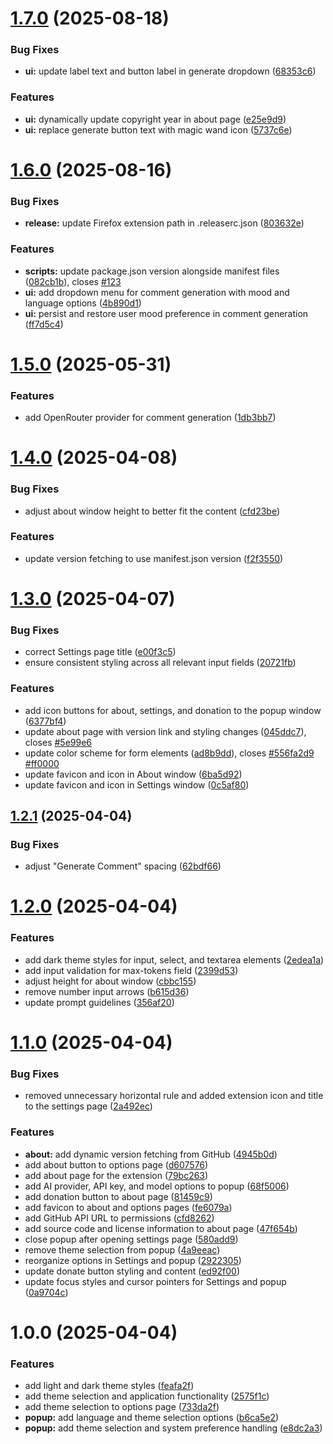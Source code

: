 # [1.7.0](https://github.com/Sigmanor/yt-ai-comments/compare/v1.6.0...v1.7.0) (2025-08-18)


### Bug Fixes

* **ui:** update label text and button label in generate dropdown ([68353c6](https://github.com/Sigmanor/yt-ai-comments/commit/68353c6d68b099c468bb783ece7014ce6dabceda))


### Features

* **ui:** dynamically update copyright year in about page ([e25e9d9](https://github.com/Sigmanor/yt-ai-comments/commit/e25e9d9c2415a3fd5bdc8c814dbeeda91a9303d8))
* **ui:** replace generate button text with magic wand icon ([5737c6e](https://github.com/Sigmanor/yt-ai-comments/commit/5737c6e3d46d1ae20f5806fa115a81b651209f4e))

# [1.6.0](https://github.com/Sigmanor/yt-ai-comments/compare/v1.5.0...v1.6.0) (2025-08-16)


### Bug Fixes

* **release:** update Firefox extension path in .releaserc.json ([803632e](https://github.com/Sigmanor/yt-ai-comments/commit/803632e8ad452a0d5bd9a121674adab223ec8b66))


### Features

* **scripts:** update package.json version alongside manifest files ([082cb1b](https://github.com/Sigmanor/yt-ai-comments/commit/082cb1be1b4760e63250d8177652586f1c9e63ae)), closes [#123](https://github.com/Sigmanor/yt-ai-comments/issues/123)
* **ui:** add dropdown menu for comment generation with mood and language options ([4b890d1](https://github.com/Sigmanor/yt-ai-comments/commit/4b890d17a14e84e0d69e4f2611127b0696b4ac5b))
* **ui:** persist and restore user mood preference in comment generation ([ff7d5c4](https://github.com/Sigmanor/yt-ai-comments/commit/ff7d5c47842f1fba052d453c070e606f07b5d275))

# [1.5.0](https://github.com/Sigmanor/yt-ai-comments/compare/v1.4.0...v1.5.0) (2025-05-31)


### Features

* add OpenRouter provider for comment generation ([1db3bb7](https://github.com/Sigmanor/yt-ai-comments/commit/1db3bb793ce584d8f138a85474ce8e19f340062e))

# [1.4.0](https://github.com/Sigmanor/yt-ai-comments/compare/v1.3.0...v1.4.0) (2025-04-08)


### Bug Fixes

* adjust about window height to better fit the content ([cfd23be](https://github.com/Sigmanor/yt-ai-comments/commit/cfd23bed7d8a4212ddaca0485f8a0b010d3a06e5))


### Features

* update version fetching to use manifest.json version ([f2f3550](https://github.com/Sigmanor/yt-ai-comments/commit/f2f3550453c1afe4bad472be431b74e9b8b377dd))

# [1.3.0](https://github.com/Sigmanor/yt-ai-comments/compare/v1.2.1...v1.3.0) (2025-04-07)


### Bug Fixes

* correct Settings page title ([e00f3c5](https://github.com/Sigmanor/yt-ai-comments/commit/e00f3c53c676607522aa30e98d2cd6544769831e))
* ensure consistent styling across all relevant input fields ([20721fb](https://github.com/Sigmanor/yt-ai-comments/commit/20721fb6194884124d741514c7433b1a08740952))


### Features

* add icon buttons for about, settings, and donation to the popup window ([6377bf4](https://github.com/Sigmanor/yt-ai-comments/commit/6377bf4a18d2c001771c0ae3220e36782f3eeffa))
* update about page with version link and styling changes ([045ddc7](https://github.com/Sigmanor/yt-ai-comments/commit/045ddc75372d38c5ecdd717da88233b1f0e4d96e)), closes [#5e99e6](https://github.com/Sigmanor/yt-ai-comments/issues/5e99e6)
* update color scheme for form elements ([ad8b9dd](https://github.com/Sigmanor/yt-ai-comments/commit/ad8b9dd9cd5763e03bb3489d984732700e568afa)), closes [#556fa2d9](https://github.com/Sigmanor/yt-ai-comments/issues/556fa2d9) [#ff0000](https://github.com/Sigmanor/yt-ai-comments/issues/ff0000)
* update favicon and icon in About window ([6ba5d92](https://github.com/Sigmanor/yt-ai-comments/commit/6ba5d92052313ec539b0edf6d374fab81a07141e))
* update favicon and icon in Settings window ([0c5af80](https://github.com/Sigmanor/yt-ai-comments/commit/0c5af809ecccd53fe40f7700528758a115789a87))

## [1.2.1](https://github.com/Sigmanor/yt-ai-comments/compare/v1.2.0...v1.2.1) (2025-04-04)


### Bug Fixes

* adjust "Generate Comment" spacing ([62bdf66](https://github.com/Sigmanor/yt-ai-comments/commit/62bdf6685fb1e2d33758b97607ad0983a6b20f12))

# [1.2.0](https://github.com/Sigmanor/yt-ai-comments/compare/v1.1.0...v1.2.0) (2025-04-04)


### Features

* add dark theme styles for input, select, and textarea elements ([2edea1a](https://github.com/Sigmanor/yt-ai-comments/commit/2edea1a1fa4fa267dcbe8aa7b1ef55bc5b8f2f1a))
* add input validation for max-tokens field ([2399d53](https://github.com/Sigmanor/yt-ai-comments/commit/2399d539f65d9d7f99e74f3eb07cc160ce9b4d57))
* adjust height for about window ([cbbc155](https://github.com/Sigmanor/yt-ai-comments/commit/cbbc155ae25f3398a7f4de37b918beb9b92c1241))
* remove number input arrows ([b615d36](https://github.com/Sigmanor/yt-ai-comments/commit/b615d36dba17d30d81659a38936bcb02432d353c))
* update prompt guidelines ([356af20](https://github.com/Sigmanor/yt-ai-comments/commit/356af20ce801e774cbe4d377a16e1578d89557b3))

# [1.1.0](https://github.com/Sigmanor/yt-ai-comments/compare/v1.0.0...v1.1.0) (2025-04-04)


### Bug Fixes

* removed unnecessary horizontal rule and added extension icon and title to the settings page ([2a492ec](https://github.com/Sigmanor/yt-ai-comments/commit/2a492ec53d2f2a5d16e760a1122b9eaf1d609127))


### Features

* **about:** add dynamic version fetching from GitHub ([4945b0d](https://github.com/Sigmanor/yt-ai-comments/commit/4945b0dd9cf93e8fe1203fd2141c68470dcebc81))
* add about button to options page ([d607576](https://github.com/Sigmanor/yt-ai-comments/commit/d607576638bf59ccd1135319dfd1577c6da2178b))
* add about page for the extension ([79bc263](https://github.com/Sigmanor/yt-ai-comments/commit/79bc26359eca13fbcb48d010a177a4d82e4f6940))
* add AI provider, API key, and model options to popup ([68f5006](https://github.com/Sigmanor/yt-ai-comments/commit/68f50064ea9de3dca83a602ac628644010e9b1a4))
* add donation button to about page ([81459c9](https://github.com/Sigmanor/yt-ai-comments/commit/81459c92d11474b28d4b62bd282e7b768d12e466))
* add favicon to about and options pages ([fe6079a](https://github.com/Sigmanor/yt-ai-comments/commit/fe6079a3cee112ccf4843dde67f8d7aedcc08096))
* add GitHub API URL to permissions ([cfd8262](https://github.com/Sigmanor/yt-ai-comments/commit/cfd826200ac2fa1509fd170c330e58c885440e43))
* add source code and license information to about page ([47f654b](https://github.com/Sigmanor/yt-ai-comments/commit/47f654beed2dffc7b012bfd6862b43476aec2e74))
* close popup after opening settings page ([580add9](https://github.com/Sigmanor/yt-ai-comments/commit/580add9f17d7c9cdd5acbc6c7245444904713daf))
* remove theme selection from popup ([4a9eeac](https://github.com/Sigmanor/yt-ai-comments/commit/4a9eeaca77a9131cca95c01e28b702b408deb488))
* reorganize options in Settings and popup ([2922305](https://github.com/Sigmanor/yt-ai-comments/commit/2922305780bb1b700be84a733b39102c19d46be1))
* update donate button styling and content ([ed92f00](https://github.com/Sigmanor/yt-ai-comments/commit/ed92f0095907c1083bee05fb6a5c6ff20d421b52))
* update focus styles and cursor pointers for Settings and popup ([0a9704c](https://github.com/Sigmanor/yt-ai-comments/commit/0a9704ccef27d6c6a4220b6e0c7d23ae03d7afa4))

# 1.0.0 (2025-04-04)


### Features

* add light and dark theme styles ([feafa2f](https://github.com/Sigmanor/yt-ai-comments/commit/feafa2f17173d7046ab8dd5d5f9d5a626721cd42))
* add theme selection and application functionality ([2575f1c](https://github.com/Sigmanor/yt-ai-comments/commit/2575f1ce784c6579374022f35f914bd8764dd6df))
* add theme selection to options page ([733da2f](https://github.com/Sigmanor/yt-ai-comments/commit/733da2fb2e806423f57a9a1a53d41f5918287aea))
* **popup:** add language and theme selection options ([b6ca5e2](https://github.com/Sigmanor/yt-ai-comments/commit/b6ca5e2e52b7e7e8ee2b406e0d23f735718f6738))
* **popup:** add theme selection and system preference handling ([e8dc2a3](https://github.com/Sigmanor/yt-ai-comments/commit/e8dc2a32b9e9430fa1586b8b33da8117a70d431c))
